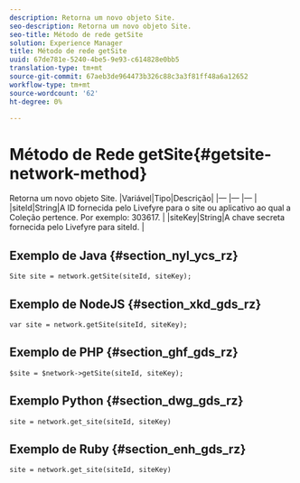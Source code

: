```yaml
---
description: Retorna um novo objeto Site.
seo-description: Retorna um novo objeto Site.
seo-title: Método de rede getSite
solution: Experience Manager
title: Método de rede getSite
uuid: 67de781e-5240-4be5-9e93-c614828e0bb5
translation-type: tm+mt
source-git-commit: 67aeb3de964473b326c88c3a3f81ff48a6a12652
workflow-type: tm+mt
source-wordcount: '62'
ht-degree: 0%

---
```



# Método de Rede getSite{#getsite-network-method}

Retorna um novo objeto Site.
|Variável|Tipo|Descrição|
|— |— |— |
|siteId|String|A ID fornecida pelo Livefyre para o site ou aplicativo ao qual a Coleção pertence. Por exemplo: 303617.  |
|siteKey|String|A chave secreta fornecida pelo Livefyre para siteId.  |

## Exemplo de Java {#section_nyl_ycs_rz}

```
Site site = network.getSite(siteId, siteKey); 
```

## Exemplo de NodeJS {#section_xkd_gds_rz}

```
var site = network.getSite(siteId, siteKey); 
```

## Exemplo de PHP {#section_ghf_gds_rz}

```
$site = $network->getSite(siteId, siteKey);
```

## Exemplo Python {#section_dwg_gds_rz}

```
site = network.get_site(siteId, siteKey) 
```

## Exemplo de Ruby {#section_enh_gds_rz}

```
site = network.get_site(siteId, siteKey) 
```

